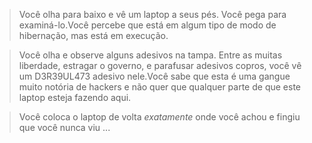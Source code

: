 > Você olha para baixo e vê um laptop a seus pés. Você pega para examiná-lo.Você percebe que está em algum tipo de modo de hibernação, mas está em execução.

> Você olha e observe alguns adesivos na tampa. Entre as muitas liberdade, estragar o governo, e parafusar adesivos copros, você vê um D3R39UL473 adesivo nele.Você sabe que esta é uma gangue muito notória de hackers e não quer que qualquer parte de que este laptop esteja fazendo aqui.

> Você coloca o laptop de volta *exatamente* onde você achou e fingiu que você nunca viu ...